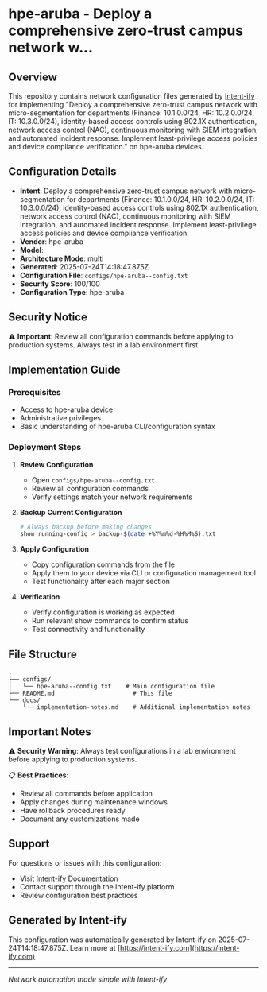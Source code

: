 # hpe-aruba  - Deploy a comprehensive zero-trust campus network w...

## Overview
This repository contains network configuration files generated by [Intent-ify](https://intent-ify.com) for implementing "Deploy a comprehensive zero-trust campus network with micro-segmentation for departments (Finance: 10.1.0.0/24, HR: 10.2.0.0/24, IT: 10.3.0.0/24), identity-based access controls using 802.1X authentication, network access control (NAC), continuous monitoring with SIEM integration, and automated incident response. Implement least-privilege access policies and device compliance verification." on hpe-aruba  devices.

## Configuration Details
- **Intent**: Deploy a comprehensive zero-trust campus network with micro-segmentation for departments (Finance: 10.1.0.0/24, HR: 10.2.0.0/24, IT: 10.3.0.0/24), identity-based access controls using 802.1X authentication, network access control (NAC), continuous monitoring with SIEM integration, and automated incident response. Implement least-privilege access policies and device compliance verification.
- **Vendor**: hpe-aruba
- **Model**: 
- **Architecture Mode**: multi
- **Generated**: 2025-07-24T14:18:47.875Z
- **Configuration File**: `configs/hpe-aruba--config.txt`
- **Security Score**: 100/100
- **Configuration Type**: hpe-aruba

## Security Notice
⚠️ **Important**: Review all configuration commands before applying to production systems. Always test in a lab environment first.

## Implementation Guide

### Prerequisites
- Access to hpe-aruba  device
- Administrative privileges
- Basic understanding of hpe-aruba CLI/configuration syntax

### Deployment Steps

1. **Review Configuration**
   - Open `configs/hpe-aruba--config.txt`
   - Review all configuration commands
   - Verify settings match your network requirements

2. **Backup Current Configuration**
   ```bash
   # Always backup before making changes
   show running-config > backup-$(date +%Y%m%d-%H%M%S).txt
   ```

3. **Apply Configuration**
   - Copy configuration commands from the file
   - Apply them to your device via CLI or configuration management tool
   - Test functionality after each major section

4. **Verification**
   - Verify configuration is working as expected
   - Run relevant show commands to confirm status
   - Test connectivity and functionality

## File Structure
```
.
├── configs/
│   └── hpe-aruba--config.txt    # Main configuration file
├── README.md                      # This file
└── docs/
    └── implementation-notes.md    # Additional implementation notes
```

## Important Notes

⚠️ **Security Warning**: Always test configurations in a lab environment before applying to production systems.

📋 **Best Practices**:
- Review all commands before application
- Apply changes during maintenance windows
- Have rollback procedures ready
- Document any customizations made

## Support

For questions or issues with this configuration:
- Visit [Intent-ify Documentation](https://www.intent-ify.com/docs)
- Contact support through the Intent-ify platform
- Review configuration best practices

## Generated by Intent-ify
This configuration was automatically generated by Intent-ify on 2025-07-24T14:18:47.875Z. 
Learn more at [https://intent-ify.com](https://intent-ify.com)

---
*Network automation made simple with Intent-ify*